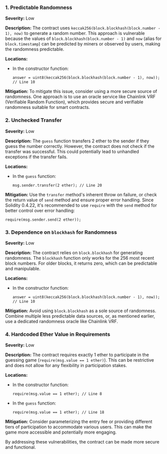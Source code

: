 ### 1. **Predictable Randomness**

**Severity:**
Low

**Description:**
The contract uses `keccak256(block.blockhash(block.number - 1), now)` to generate a random number. This approach is vulnerable because the values of `block.blockhash(block.number - 1)` and `now` (alias for `block.timestamp`) can be predicted by miners or observed by users, making the randomness predictable.

**Locations:**

- In the constructor function:
  ```solidity
  answer = uint8(keccak256(block.blockhash(block.number - 1), now)); // Line 10
  ```

**Mitigation:**
To mitigate this issue, consider using a more secure source of randomness. One approach is to use an oracle service like Chainlink VRF (Verifiable Random Function), which provides secure and verifiable randomness suitable for smart contracts.

### 2. **Unchecked Transfer**

**Severity:**
Low

**Description:**
The `guess` function transfers 2 ether to the sender if they guess the number correctly. However, the contract does not check if the transfer was successful. This could potentially lead to unhandled exceptions if the transfer fails.

**Locations:**

- In the `guess` function:
  ```solidity
  msg.sender.transfer(2 ether); // Line 20
  ```

**Mitigation:**
Use the `transfer` method's inherent throw on failure, or check the return value of `send` method and ensure proper error handling. Since Solidity 0.4.22, it's recommended to use `require` with the `send` method for better control over error handling:
```solidity
require(msg.sender.send(2 ether));
```

### 3. **Dependence on `blockhash` for Randomness**

**Severity:**
Low

**Description:**
The contract relies on `block.blockhash` for generating randomness. The `blockhash` function only works for the 256 most recent block numbers. For older blocks, it returns zero, which can be predictable and manipulable.

**Locations:**

- In the constructor function:
  ```solidity
  answer = uint8(keccak256(block.blockhash(block.number - 1), now)); // Line 10
  ```

**Mitigation:**
Avoid using `block.blockhash` as a sole source of randomness. Combine multiple less predictable data sources, or, as mentioned earlier, use a dedicated randomness oracle like Chainlink VRF.

### 4. **Hardcoded Ether Value in Requirements**

**Severity:**
Low

**Description:**
The contract requires exactly 1 ether to participate in the guessing game (`require(msg.value == 1 ether)`). This can be restrictive and does not allow for any flexibility in participation stakes.

**Locations:**

- In the constructor function:
  ```solidity
  require(msg.value == 1 ether); // Line 8
  ```
- In the `guess` function:
  ```solidity
  require(msg.value == 1 ether); // Line 18
  ```

**Mitigation:**
Consider parameterizing the entry fee or providing different tiers of participation to accommodate various users. This can make the game more accessible and potentially more engaging.

By addressing these vulnerabilities, the contract can be made more secure and functional.